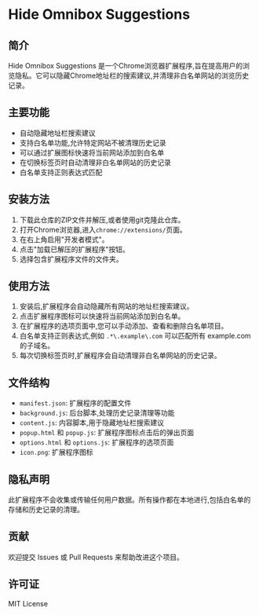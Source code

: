 # Hide Omnibox Suggestions

## 简介

Hide Omnibox Suggestions 是一个Chrome浏览器扩展程序,旨在提高用户的浏览隐私。它可以隐藏Chrome地址栏的搜索建议,并清理非白名单网站的浏览历史记录。

## 主要功能

- 自动隐藏地址栏搜索建议
- 支持白名单功能,允许特定网站不被清理历史记录
- 可以通过扩展图标快速将当前网站添加到白名单
- 在切换标签页时自动清理非白名单网站的历史记录
- 白名单支持正则表达式匹配

## 安装方法

1. 下载此仓库的ZIP文件并解压,或者使用git克隆此仓库。
2. 打开Chrome浏览器,进入`chrome://extensions/`页面。
3. 在右上角启用"开发者模式"。
4. 点击"加载已解压的扩展程序"按钮。
5. 选择包含扩展程序文件的文件夹。

## 使用方法

1. 安装后,扩展程序会自动隐藏所有网站的地址栏搜索建议。
2. 点击扩展程序图标可以快速将当前网站添加到白名单。
3. 在扩展程序的选项页面中,您可以手动添加、查看和删除白名单项目。
4. 白名单支持正则表达式,例如 `.*\.example\.com` 可以匹配所有 example.com 的子域名。
5. 每次切换标签页时,扩展程序会自动清理非白名单网站的历史记录。

## 文件结构

- `manifest.json`: 扩展程序的配置文件
- `background.js`: 后台脚本,处理历史记录清理等功能
- `content.js`: 内容脚本,用于隐藏地址栏搜索建议
- `popup.html` 和 `popup.js`: 扩展程序图标点击后的弹出页面
- `options.html` 和 `options.js`: 扩展程序的选项页面
- `icon.png`: 扩展程序图标

## 隐私声明

此扩展程序不会收集或传输任何用户数据。所有操作都在本地进行,包括白名单的存储和历史记录的清理。

## 贡献

欢迎提交 Issues 或 Pull Requests 来帮助改进这个项目。

## 许可证

MIT License
